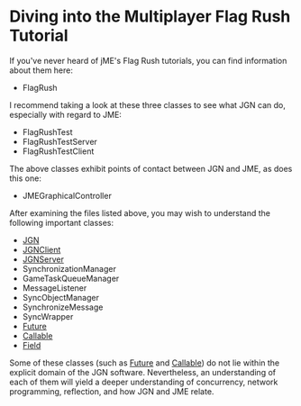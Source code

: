 # Diving into the Multiplayer Flag Rush Tutorial #

If you've never heard of jME's Flag Rush tutorials, you can find information about them here:

  * FlagRush

I recommend taking a look at these three classes to see what JGN can do, especially with regard to JME:

  * FlagRushTest
  * FlagRushTestServer
  * FlagRushTestClient

The above classes exhibit points of contact between JGN and JME, as does this one:

  * JMEGraphicalController

After examining the files listed above, you may wish to understand the following important classes:

  * [JGN](JGN.md)
  * [JGNClient](JGNClient.md)
  * [JGNServer](JGNServer.md)
  * SynchronizationManager
  * GameTaskQueueManager
  * MessageListener
  * SyncObjectManager
  * SynchronizeMessage
  * SyncWrapper
  * [Future](Future.md)
  * [Callable](Callable.md)
  * [Field](Field.md)

Some of these classes (such as [Future](Future.md) and [Callable](Callable.md)) do not lie within the explicit domain of the JGN software.  Nevertheless, an understanding of each of them will yield a deeper understanding of concurrency, network programming, reflection, and how JGN and JME relate.